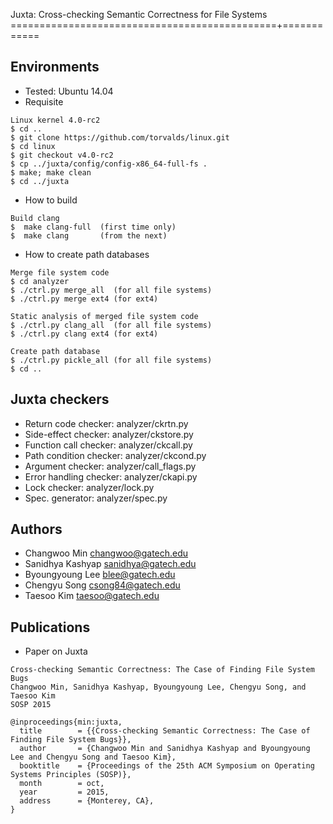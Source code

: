 Juxta: Cross-checking Semantic Correctness for File Systems
==============================================+============

Environments
------------
- Tested: Ubuntu 14.04
- Requisite
~~~~~~{.sh}
Linux kernel 4.0-rc2
$ cd ..
$ git clone https://github.com/torvalds/linux.git
$ cd linux
$ git checkout v4.0-rc2
$ cp ../juxta/config/config-x86_64-full-fs .
$ make; make clean
$ cd ../juxta
~~~~~~


- How to build
~~~~~{.sh}
Build clang
$  make clang-full  (first time only)
$  make clang       (from the next)
~~~~~


- How to create path databases
~~~~~{.sh}
Merge file system code
$ cd analyzer
$ ./ctrl.py merge_all  (for all file systems)
$ ./ctrl.py merge ext4 (for ext4)

Static analysis of merged file system code
$ ./ctrl.py clang_all  (for all file systems)
$ ./ctrl.py clang ext4 (for ext4)

Create path database
$ ./ctrl.py pickle_all (for all file systems)
$ cd ..
~~~~~


Juxta checkers
--------------
- Return code checker:    analyzer/ckrtn.py
- Side-effect checker:    analyzer/ckstore.py
- Function call checker:  analyzer/ckcall.py
- Path condition checker: analyzer/ckcond.py
- Argument checker:       analyzer/call_flags.py
- Error handling checker: analyzer/ckapi.py
- Lock checker:           analyzer/lock.py
- Spec. generator:        analyzer/spec.py


Authors
-------
- Changwoo Min <changwoo@gatech.edu>
- Sanidhya Kashyap <sanidhya@gatech.edu>
- Byoungyoung Lee <blee@gatech.edu>
- Chengyu Song <csong84@gatech.edu>
- Taesoo Kim <taesoo@gatech.edu>


Publications
------------
- Paper on Juxta
```
Cross-checking Semantic Correctness: The Case of Finding File System Bugs
Changwoo Min, Sanidhya Kashyap, Byoungyoung Lee, Chengyu Song, and Taesoo Kim
SOSP 2015

@inproceedings{min:juxta,
  title        = {{Cross-checking Semantic Correctness: The Case of Finding File System Bugs}},
  author       = {Changwoo Min and Sanidhya Kashyap and Byoungyoung Lee and Chengyu Song and Taesoo Kim},
  booktitle    = {Proceedings of the 25th ACM Symposium on Operating Systems Principles (SOSP)},
  month        = oct,
  year         = 2015,
  address      = {Monterey, CA},
}
```
